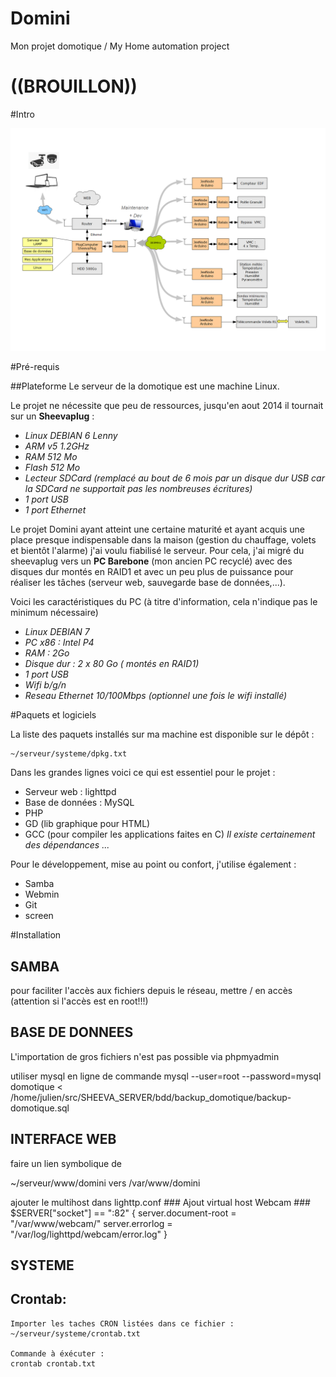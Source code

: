 Domini
======

Mon projet domotique / My Home automation project

((BROUILLON))
======

#Intro


![Domini architecture](/docs/Synoptique_DoMini.png)


#Pré-requis

##Plateforme
Le serveur de la domotique est une machine Linux. 

Le projet ne nécessite que peu de ressources, jusqu'en aout 2014 il tournait sur un **Sheevaplug** :

- *Linux DEBIAN 6 Lenny*
- *ARM v5 1.2GHz*
- *RAM 512 Mo*
- *Flash 512 Mo* 
- *Lecteur SDCard (remplacé au bout de 6 mois par un disque dur USB car la SDCard ne supportait pas les nombreuses écritures)*
- *1 port USB*
- *1 port Ethernet*

Le projet Domini ayant atteint une certaine maturité et ayant acquis une place presque indispensable dans la maison (gestion du chauffage, volets et bientôt l'alarme) j'ai voulu fiabilisé le serveur.
Pour cela, j'ai migré du sheevaplug vers un **PC Barebone** (mon ancien PC recyclé) avec des disques dur montés en RAID1 et avec un peu plus de puissance pour réaliser les tâches (serveur web, sauvegarde base de données,...).

Voici les caractéristiques du PC (à titre d'information, cela n'indique pas le minimum nécessaire)

- *Linux DEBIAN 7*
- *PC x86 : Intel P4*
- *RAM : 2Go*
- *Disque dur : 2 x 80 Go ( montés en RAID1)*
- *1 port USB*
- *Wifi b/g/n*
- *Reseau Ethernet 10/100Mbps (optionnel une fois le wifi installé)*

#Paquets et logiciels

La liste des paquets installés sur ma machine est disponible sur le dépôt :

	~/serveur/systeme/dpkg.txt

Dans les grandes lignes voici ce qui est essentiel pour le projet :

- Serveur web : lighttpd
- Base de données : MySQL
- PHP
- GD (lib graphique pour HTML)
- GCC (pour compiler les applications faites en C)
*Il existe certainement des dépendances ...*


Pour le développement, mise au point ou confort, j'utilise également :

- Samba
- Webmin
- Git
- screen



#Installation

## SAMBA
pour faciliter l'accès aux fichiers depuis le réseau, mettre / en accès (attention si l'accès est en root!!!)


## BASE DE DONNEES

L'importation de gros fichiers n'est pas possible via phpmyadmin

utiliser mysql en ligne de commande
 mysql --user=root --password=mysql domotique < /home/julien/src/SHEEVA_SERVER/bdd/backup_domotique/backup-domotique.sql
 
 
## INTERFACE WEB

faire un lien symbolique de 

~/serveur/www/domini	vers /var/www/domini

ajouter le multihost dans lighttp.conf
		 ### Ajout virtual host Webcam ###
		$SERVER["socket"] == ":82" {
		 server.document-root = "/var/www/webcam/"
		 server.errorlog = "/var/log/lighttpd/webcam/error.log"
		 }

		 
## SYSTEME
## Crontab:
	
	Importer les taches CRON listées dans ce fichier :
	~/serveur/systeme/crontab.txt
	
	Commande à éxécuter :
	crontab crontab.txt
